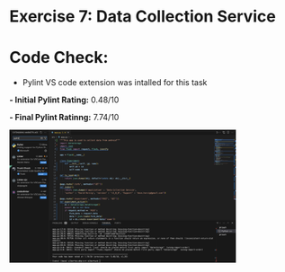 # Exercise 7: Data Collection Service

# Code Check:
- Pylint VS code extension was intalled for this task

**- Initial Pylint Rating:** 0.48/10 

**- Final Pylint Ratinng:** 7.74/10

<img src="https://github.com/DatAlbertW/MSDWeekly/blob/main/exercise.07%20(datacollectionservice)/Pylint.png" width="80%">

